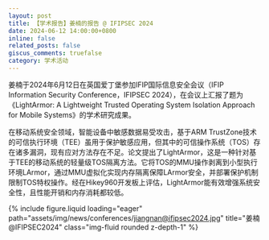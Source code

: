 ```yaml
---
layout: post
title: 【学术报告】姜楠的报告 @ IFIPSEC 2024
date: 2024-06-12 14:00:00+0800
inline: false
related_posts: false
giscus_comments: truefalse
category: 学术活动
---
```


姜楠于2024年6月12日在英国爱丁堡参加IFIP国际信息安全会议（IFIP Information Security Conference，IFIPSEC 2024），在会议上汇报了题为《LightArmor: A Lightweight Trusted Operating System Isolation Approach for Mobile Systems》的学术研究成果。

在移动系统安全领域，智能设备中敏感数据易受攻击，基于ARM TrustZone技术的可信执行环境（TEE）虽用于保护敏感应用，但其中的可信操作系统（TOS）存在诸多漏洞，现有应对方法存在不足。论文提出了LightArmor，这是一种针对基于TEE的移动系统的轻量级TOS隔离方法。它将TOS的MMU操作剥离到小型执行环境LArmor，通过MMU虚拟化实现内存隔离保障LArmor安全，并部署保护机制限制TOS特权操作。经在Hikey960开发板上评估，LightArmor能有效增强系统安全性，且性能开销和内存消耗都较低。

{% include figure.liquid loading="eager" path="assets/img/news/conferences/jiangnan@ifipsec2024.jpg" title="姜楠@IFIPSEC2024" class="img-fluid rounded z-depth-1" %}
